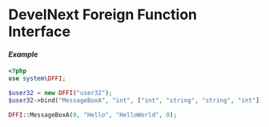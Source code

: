 # DevelNext Foreign Function Interface

#### *Example*

```php
<?php
use system\DFFI;

$user32 = new DFFI("user32");
$user32->bind("MessageBoxA", "int", ["int", "string", "string", "int"]);

DFFI::MessageBoxA(0, "Hello", "HelloWorld", 0);
```
